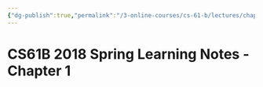 ```yaml
---
{"dg-publish":true,"permalink":"/3-online-courses/cs-61-b/lectures/chapter-1/chapter-1/","noteIcon":"","created":"2024-01-31T22:49:21.416+01:00","updated":"2024-01-31T22:50:18.680+01:00"}
---
```



# CS61B 2018 Spring Learning Notes - Chapter 1

